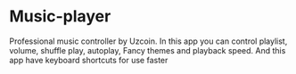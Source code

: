 # Music-player
Professional music controller by Uzcoin. In this app you can control playlist, volume, shuffle play, autoplay, Fancy themes and playback speed. And this app have keyboard shortcuts for use faster

